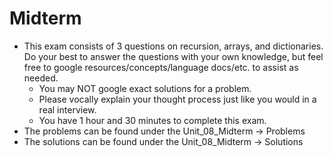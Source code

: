 # Midterm
- This exam consists of 3 questions on recursion, arrays, and dictionaries. Do your best to answer the questions with your own knowledge, but feel free to google resources/concepts/language docs/etc. to assist as needed. 
    - You may NOT google exact solutions for a problem. 
    - Please vocally explain your thought process just like you would in a real interview.
    - You have 1 hour and 30 minutes to complete this exam.
- The problems can be found under the Unit_08_Midterm -> Problems
- The solutions can be found under the Unit_08_Midterm -> Solutions
